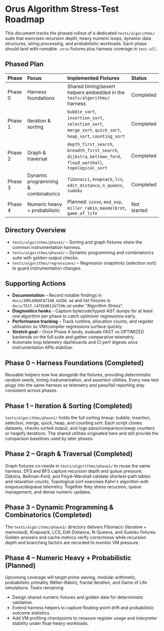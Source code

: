 # Orus Algorithm Stress-Test Roadmap

This document tracks the phased rollout of a dedicated `tests/algorithms/` suite
that exercises recursion depth, heavy numeric loops, dynamic data structures,
string processing, and probabilistic workloads. Each phase should land with
runnable `.orus` fixtures plus harness coverage in `test-all`.

## Phased Plan

| Phase | Focus | Implemented Fixtures | Status |
| :--- | :--- | :--- | :--- |
| Phase 0 | Harness foundations | Shared timing/assert helpers embedded in the `tests/algorithms/` harness | Completed |
| Phase 1 | Iteration & sorting | `bubble_sort`, `insertion_sort`, `selection_sort`, `merge_sort`, `quick_sort`, `heap_sort`, `counting_sort` | Completed |
| Phase 2 | Graph & traversal | `depth_first_search`, `breadth_first_search`, `dijkstra`, `bellman_ford`, `floyd_warshall`, `topological_sort` | Completed |
| Phase 3 | Dynamic programming & combinatorics | `fibonacci`, `knapsack`, `lcs`, `edit_distance`, `n_queens`, `sudoku` | Completed |
| Phase 4 | Numeric heavy + probabilistic | Planned: `sieve`, `mod_exp`, `miller_rabin`, `mandelbrot`, `game_of_life` | Not started |

## Directory Overview
- `tests/algorithms/phase1/` – Sorting and graph fixtures share the common instrumentation harness.
- `tests/algorithms/phase3/` – Dynamic programming and combinatorics suite with golden-output checks.
- `tests/algorithms/regressions/` – Regression snapshots (selection sort) to guard instrumentation changes.

## Supporting Actions

- **Documentation** – Record notable findings in `docs/IMPLEMENTATION_GUIDE.md` and list fixtures in `docs/TEST_CATEGORIZATION.md` under "Algorithm Stress".
- **Diagnostics hooks** – Capture bytecode/typed-AST dumps for at least one algorithm per phase to catch optimizer regressions early.
- **Performance tracking** – Track runtime, allocation counts, and register utilisation so VM/compiler regressions surface quickly.
- **Stretch goal** – Once Phase 4 lands, evaluate FAST vs OPTIMIZED backends on the full suite and gather comparative telemetry.
- Automate loop telemetry dashboards and CI perf digests once instrumentation APIs stabilize.

## Phase 0 – Harness Foundations (Completed)

Reusable helpers now live alongside the fixtures, providing deterministic random seeds, timing instrumentation, and assertion utilities. Every new test plugs into the same harness so telemetry and pass/fail reporting stay consistent across phases.

## Phase 1 – Iteration & Sorting (Completed)

`tests/algorithms/phase1/` holds the full sorting lineup: bubble, insertion, selection, merge, quick, heap, and counting sort. Each script clones datasets, checks sorted output, and logs pass/comparison/swap counters or heapify iterations. The shared utilities originated here and still provide the comparison baselines used by later phases.

## Phase 2 – Graph & Traversal (Completed)

Graph fixtures co-reside in `tests/algorithms/phase1/` to reuse the same harness. DFS and BFS capture recursion depth and queue pressure; Dijkstra, Bellman–Ford, and Floyd–Warshall validate shortest-path tables and relaxation counts; Topological sort exercises Kahn's algorithm with enqueue/dequeue telemetry. Together they stress recursion, queue management, and dense numeric updates.

## Phase 3 – Dynamic Programming & Combinatorics (Completed)

The `tests/algorithms/phase3/` directory delivers Fibonacci (iterative + memoised), Knapsack, LCS, Edit Distance, N-Queens, and Sudoku fixtures. Golden answers and cache metrics verify correctness while recursion depth and branching factors are recorded to monitor VM pressure.

## Phase 4 – Numeric Heavy + Probabilistic (Planned)

Upcoming coverage will target prime sieving, modular arithmetic, probabilistic primality (Miller–Rabin), fractal iteration, and Game of Life simulations. Tasks remaining:
- Design shared numeric fixtures and golden data for deterministic validation.
- Extend harness helpers to capture floating-point drift and probabilistic outcome statistics.
- Add VM profiling checkpoints to measure register usage and interpreter stability under float-heavy workloads.
